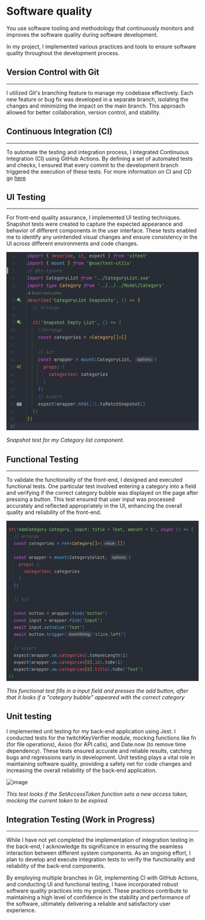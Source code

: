 # Software quality

You use software tooling and methodology that continuously monitors and improves the software quality during software development.

In my project, I implemented various practices and tools to ensure software quality throughout the development process. 

## Version Control with Git
***
I utilized Git's branching feature to manage my codebase effectively. Each new feature or bug fix was developed in a separate branch, isolating the changes and minimizing the impact on the main branch. This approach allowed for better collaboration, version control, and stability.

## Continuous Integration (CI)
***
To automate the testing and integration process, I integrated Continuous Integration (CI) using GitHub Actions. 
By defining a set of automated tests and checks, I ensured that every commit to the development branch triggered the execution of these tests. 
For more information on CI and CD go [here](https://github.com/BramVerkuijlen/Portfolio-S3/blob/main/ProofLearningOutcomes/CI-CD.md)

## UI Testing
***
For front-end quality assurance, I implemented UI testing techniques. 
Snapshot tests were created to capture the expected appearance and behavior of different components in the user interface.
These tests enabled me to identify any unintended visual changes and ensure consistency in the UI across different environments and code changes.

![Snapshot test](https://github.com/BramVerkuijlen/Portfolio-S3/blob/main/ProofLearningOutcomes/Images/snapshot%20testing%20front-end.png)

*Snapshot test for my Category list component.*

## Functional Testing
***
To validate the functionality of the front-end, I designed and executed functional tests. 
One particular test involved entering a category into a field and verifying if the correct category bubble was displayed on the page after pressing a button.
This test ensured that user input was processed accurately and reflected appropriately in the UI, enhancing the overall quality and reliability of the front-end.

![functional test](https://github.com/BramVerkuijlen/Portfolio-S3/blob/main/ProofLearningOutcomes/Images/Functional%20test%20front%20end.png)

*This functional test fills in a input field and presses the add button, after that it looks if a "category bubble" appeared with the correct category*

## Unit testing

I implemented unit testing for my back-end application using Jest. I conducted tests for the twitchKeyVerifier module, mocking functions like fn (for file operations), Axios (for API calls), and Date.now (to remove time dependency). These tests ensured accurate and reliable results, catching bugs and regressions early in development. Unit testing plays a vital role in maintaining software quality, providing a safety net for code changes and increasing the overall reliability of the back-end application.

![image](https://github.com/BramVerkuijlen/Portfolio-S3/assets/95694367/689364ed-c0ab-46e8-8b5e-99a6f8c8a1f8)

*This test looks if the SetAccessToken function sets a new access token, mocking the current token to be expired.*

## Integration Testing (Work in Progress)
***
While I have not yet completed the implementation of integration testing in the back-end, I acknowledge its significance in ensuring the seamless interaction between different system components. As an ongoing effort, I plan to develop and execute integration tests to verify the functionality and reliability of the back-end components.

By employing multiple branches in Git, implementing CI with GitHub Actions, and conducting UI and functional testing, I have incorporated robust software quality practices into my project. These practices contribute to maintaining a high level of confidence in the stability and performance of the software, ultimately delivering a reliable and satisfactory user experience.
